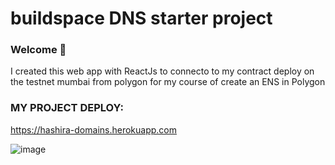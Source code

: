 # buildspace DNS starter project

### **Welcome 👋**

I created this web app with ReactJs to connecto to my contract deploy on the testnet mumbai from polygon for my course of create an ENS in Polygon

### MY PROJECT DEPLOY:
https://hashira-domains.herokuapp.com

![image](https://user-images.githubusercontent.com/51422943/160949580-5d32b8b2-bf71-4129-80e1-83554e1e6ec1.png)


